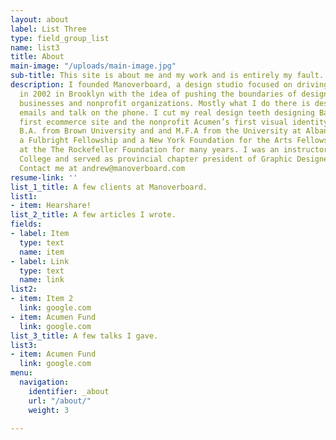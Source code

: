 ```yaml
---
layout: about
label: List Three
type: field_group_list
name: list3
title: About
main-image: "/uploads/main-image.jpg"
sub-title: This site is about me and my work and is entirely my fault.
description: I founded Manoverboard, a design studio focused on driving social change,
  in 2002 in Brooklyn with the idea of pushing the boundaries of design for innovative
  businesses and nonprofit organizations. Mostly what I do there is design and send
  emails and talk on the phone. I cut my real design teeth designing Barneys New York’s
  first ecommerce site and the nonprofit Acumen’s first visual identity. I hold a
  B.A. from Brown University and and M.F.A from the University at Albany SUNY. I received
  a Fulbright Fellowship and a New York Foundation for the Arts Fellowship. I worked
  at the The Rockefeller Foundation for many years. I was an instructor at Red River
  College and served as provincial chapter president of Graphic Designers of Canada.
  Contact me at andrew@manoverboard.com
resume-link: ''
list_1_title: A few clients at Manoverboard.
list1:
- item: Hearshare!
list_2_title: A few articles I wrote.
fields:
- label: Item
  type: text
  name: item
- label: Link
  type: text
  name: link
list2:
- item: Item 2
  link: google.com
- item: Acumen Fund
  link: google.com
list_3_title: A few talks I gave.
list3:
- item: Acumen Fund
  link: google.com
menu:
  navigation:
    identifier: _about
    url: "/about/"
    weight: 3

---
```

